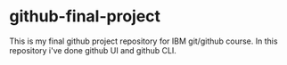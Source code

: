 # github-final-project
This is my final github project repository for IBM git/github course.
In this repository i've done github UI and github CLI.
